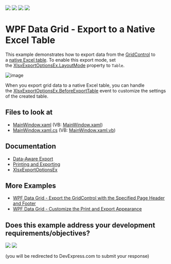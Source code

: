 <!-- default badges list -->
![](https://img.shields.io/endpoint?url=https://codecentral.devexpress.com/api/v1/VersionRange/128650398/21.1.5%2B)
[![](https://img.shields.io/badge/Open_in_DevExpress_Support_Center-FF7200?style=flat-square&logo=DevExpress&logoColor=white)](https://supportcenter.devexpress.com/ticket/details/T466541)
[![](https://img.shields.io/badge/📖_How_to_use_DevExpress_Examples-e9f6fc?style=flat-square)](https://docs.devexpress.com/GeneralInformation/403183)
[![](https://img.shields.io/badge/💬_Leave_Feedback-feecdd?style=flat-square)](#does-this-example-address-your-development-requirementsobjectives)
<!-- default badges end -->
# WPF Data Grid - Export to a Native Excel Table

This example demonstrates how to export data from the [GridControl](https://docs.devexpress.com/WPF/DevExpress.Xpf.Grid.GridControl) to a [native Excel table](https://support.microsoft.com/en-us/office/overview-of-excel-tables-7ab0bb7d-3a9e-4b56-a3c9-6c94334e492c). To enable this export mode, set the [XlsxExportOptionsEx.LayoutMode](https://docs.devexpress.com/CoreLibraries/DevExpress.XtraPrinting.XlsxExportOptionsEx.LayoutMode) property to `Table`.

![image](https://user-images.githubusercontent.com/65009440/174605486-2372ac74-223b-443a-990f-28b6e43920d9.png)

When you export grid data to a native Excel table, you can handle the [XlsxExportOptionsEx.BeforeExportTable](https://docs.devexpress.com/CoreLibraries/DevExpress.XtraPrinting.XlsxExportOptionsEx.BeforeExportTable) event to customize the settings of the created table.

<!-- default file list -->
## Files to look at

* [MainWindow.xaml](./CS/WpfApplication80/MainWindow.xaml) (VB: [MainWindow.xaml](./VB/WpfApplication80/MainWindow.xaml))
* [MainWindow.xaml.cs](./CS/WpfApplication80/MainWindow.xaml.cs) (VB: [MainWindow.xaml.vb](./VB/WpfApplication80/MainWindow.xaml.vb))

<!-- default file list end -->

## Documentation

* [Data-Aware Export](https://docs.devexpress.com/WPF/10018/controls-and-libraries/data-grid/printing-and-exporting/data-aware-export)
* [Printing and Exporting](https://docs.devexpress.com/WPF/117296/controls-and-libraries/data-grid/printing-and-exporting)
* [XlsxExportOptionsEx](https://docs.devexpress.com/CoreLibraries/DevExpress.XtraPrinting.XlsxExportOptionsEx)

## More Examples

* [WPF Data Grid - Export the GridControl with the Specified Page Header and Footer](https://github.com/DevExpress-Examples/how-to-create-the-print-page-header-and-footer-when-exporting-the-gridcontrol-e2608)
* [WPF Data Grid - Customize the Print and Export Appearance](https://github.com/DevExpress-Examples/wpf-data-grid-customize-print-export-appearance)
<!-- feedback -->
## Does this example address your development requirements/objectives?

[<img src="https://www.devexpress.com/support/examples/i/yes-button.svg"/>](https://www.devexpress.com/support/examples/survey.xml?utm_source=github&utm_campaign=wpf-data-grid-export-data-to-native-excel-table&~~~was_helpful=yes) [<img src="https://www.devexpress.com/support/examples/i/no-button.svg"/>](https://www.devexpress.com/support/examples/survey.xml?utm_source=github&utm_campaign=wpf-data-grid-export-data-to-native-excel-table&~~~was_helpful=no)

(you will be redirected to DevExpress.com to submit your response)
<!-- feedback end -->
